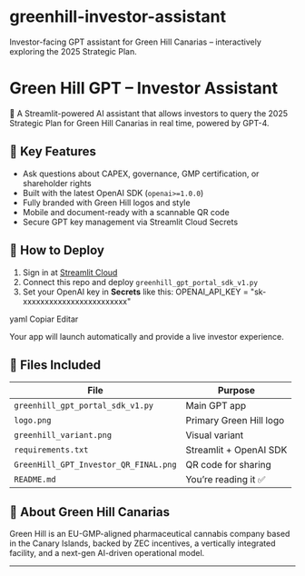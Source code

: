# greenhill-investor-assistant
Investor-facing GPT assistant for Green Hill Canarias – interactively exploring the 2025 Strategic Plan.
# Green Hill GPT – Investor Assistant

💬 A Streamlit-powered AI assistant that allows investors to query the 2025 Strategic Plan for Green Hill Canarias in real time, powered by GPT-4.

## 🧠 Key Features
- Ask questions about CAPEX, governance, GMP certification, or shareholder rights
- Built with the latest OpenAI SDK (`openai>=1.0.0`)
- Fully branded with Green Hill logos and style
- Mobile and document-ready with a scannable QR code
- Secure GPT key management via Streamlit Cloud Secrets

## 🚀 How to Deploy

1. Sign in at [Streamlit Cloud](https://streamlit.io/cloud)
2. Connect this repo and deploy `greenhill_gpt_portal_sdk_v1.py`
3. Set your OpenAI key in **Secrets** like this:
OPENAI_API_KEY = "sk-xxxxxxxxxxxxxxxxxxxxxxxx"

yaml
Copiar
Editar

Your app will launch automatically and provide a live investor experience.

## 📎 Files Included

| File | Purpose |
|------|---------|
| `greenhill_gpt_portal_sdk_v1.py` | Main GPT app |
| `logo.png` | Primary Green Hill logo |
| `greenhill_variant.png` | Visual variant |
| `requirements.txt` | Streamlit + OpenAI SDK |
| `GreenHill_GPT_Investor_QR_FINAL.png` | QR code for sharing |
| `README.md` | You’re reading it ✅ |

## 🌿 About Green Hill Canarias
Green Hill is an EU-GMP-aligned pharmaceutical cannabis company based in the Canary Islands, backed by ZEC incentives, a vertically integrated facility, and a next-gen AI-driven operational model.

---
